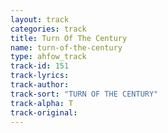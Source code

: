 ```yaml
---
layout: track
categories: track
title: Turn Of The Century
name: turn-of-the-century
type: ahfow_track
track-id: 151
track-lyrics: 
track-author: 
track-sort: "TURN OF THE CENTURY"
track-alpha: T
track-original: 
---
```

